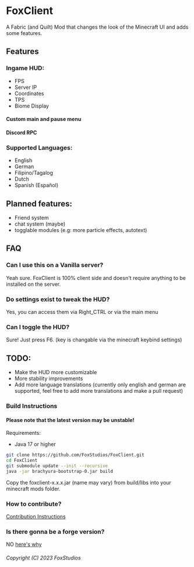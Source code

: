 # FoxClient
A Fabric (and Quilt) Mod that changes the look of the Minecraft UI and adds some features.

## Features
### Ingame HUD:
- FPS
- Server IP
- Coordinates
- TPS
- Biome Display
#### Custom main and pause menu
#### Discord RPC

### Supported Languages: 
- English
- German
- Filipino/Tagalog
- Dutch
- Spanish (Español)

## Planned features:
- Friend system
- chat system (maybe)
- togglable modules (e.g: more particle effects, autotext)

## FAQ
### Can I use this on a Vanilla server?
Yeah sure. FoxClient is 100% client side and doesn't require anything to be installed on the server.
### Do settings exist to tweak the HUD?
Yes, you can access them via Right_CTRL or via the main menu
### Can I toggle the HUD?
Sure! Just press F6. (key is changable via the minecraft keybind settings) 

## TODO:
- Make the HUD more customizable
- More stability improvements
- Add more language translations (currently only english and german are supported, feel free to add more translations and make a pull request)

### Build Instructions

#### Please note that the latest version may be unstable!

Requirements: 
- Java 17 or higher

```bash
git clone https://github.com/FoxStudios/FoxClient.git
cd FoxClient
git submodule update --init --recursive 
java -jar brachyura-bootstrap-0.jar build
```
Copy the foxclient-x.x.x.jar (name may vary) from build/libs into your minecraft mods folder.

### How to contribute?

[Contribution Instructions](contribute.md)

### Is there gonna be a forge version?
NO [here's why](forge.md)

###### Copyright (C) 2023 FoxStudios
